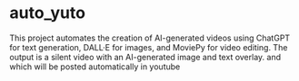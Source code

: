 # auto_yuto
This project automates the creation of AI-generated videos using ChatGPT for text generation, DALL·E for images, and MoviePy for video editing. The output is a silent video with an AI-generated image and text overlay. and which will be posted automatically in youtube
